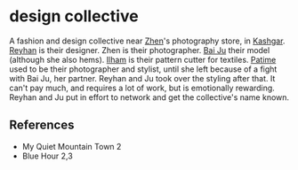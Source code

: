 # design collective
A fashion and design collective near [Zhen](Person/Zhen.md)'s photography store, in [Kashgar](Location/Kashgar.md). [Reyhan](Person/Reyhan.md) is their designer. Zhen is their photographer. [Bai Ju](Person/Bai%20Ju.md) their model (although she also hems). [Ilham](Ilham) is their pattern cutter for textiles. [Patime](Person/Patime.md) used to be their photographer and stylist, until she left because of a fight with Bai Ju, her partner. Reyhan and Ju took over the styling after that. It can't pay much, and requires a lot of work, but is emotionally rewarding. Reyhan and Ju put in effort to network and get the collective's name known.

## References
- My Quiet Mountain Town 2
- Blue Hour 2,3
